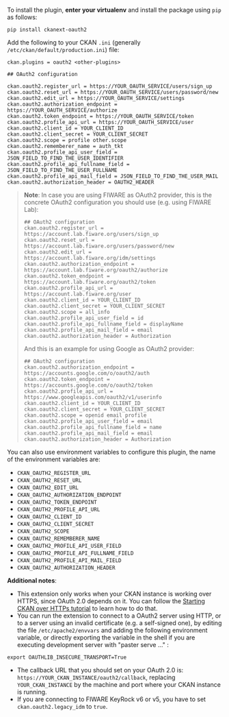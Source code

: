 To install the plugin, **enter your virtualenv** and install the package using `pip` as follows:

```
pip install ckanext-oauth2
```

Add the following to your CKAN `.ini` (generally `/etc/ckan/default/production.ini`) file:

```
ckan.plugins = oauth2 <other-plugins>

## OAuth2 configuration

ckan.oauth2.register_url = https://YOUR_OAUTH_SERVICE/users/sign_up
ckan.oauth2.reset_url = https://YOUR_OAUTH_SERVICE/users/password/new
ckan.oauth2.edit_url = https://YOUR_OAUTH_SERVICE/settings
ckan.oauth2.authorization_endpoint = https://YOUR_OAUTH_SERVICE/authorize
ckan.oauth2.token_endpoint = https://YOUR_OAUTH_SERVICE/token
ckan.oauth2.profile_api_url = https://YOUR_OAUTH_SERVICE/user
ckan.oauth2.client_id = YOUR_CLIENT_ID
ckan.oauth2.client_secret = YOUR_CLIENT_SECRET
ckan.oauth2.scope = profile other.scope
ckan.oauth2.rememberer_name = auth_tkt
ckan.oauth2.profile_api_user_field = JSON_FIELD_TO_FIND_THE_USER_IDENTIFIER
ckan.oauth2.profile_api_fullname_field = JSON_FIELD_TO_FIND_THE_USER_FULLNAME
ckan.oauth2.profile_api_mail_field = JSON_FIELD_TO_FIND_THE_USER_MAIL
ckan.oauth2.authorization_header = OAUTH2_HEADER
```

> **Note**: In case you are using FIWARE as OAuth2 provider, this is the concrete OAuth2 configuration you should use (e.g. using FIWARE Lab):
>
> ```
> ## OAuth2 configuration
> ckan.oauth2.register_url = https://account.lab.fiware.org/users/sign_up
> ckan.oauth2.reset_url = https://account.lab.fiware.org/users/password/new
> ckan.oauth2.edit_url = https://account.lab.fiware.org/idm/settings
> ckan.oauth2.authorization_endpoint = https://account.lab.fiware.org/oauth2/authorize
> ckan.oauth2.token_endpoint = https://account.lab.fiware.org/oauth2/token
> ckan.oauth2.profile_api_url = https://account.lab.fiware.org/user
> ckan.oauth2.client_id = YOUR_CLIENT_ID
> ckan.oauth2.client_secret = YOUR_CLIENT_SECRET
> ckan.oauth2.scope = all_info
> ckan.oauth2.profile_api_user_field = id
> ckan.oauth2.profile_api_fullname_field = displayName
> ckan.oauth2.profile_api_mail_field = email
> ckan.oauth2.authorization_header = Authorization
> ```
>
> And this is an example for using Google as OAuth2 provider:
>
> ```
> ## OAuth2 configuration
> ckan.oauth2.authorization_endpoint = https://accounts.google.com/o/oauth2/auth
> ckan.oauth2.token_endpoint = https://accounts.google.com/o/oauth2/token
> ckan.oauth2.profile_api_url = https://www.googleapis.com/oauth2/v1/userinfo
> ckan.oauth2.client_id = YOUR_CLIENT_ID
> ckan.oauth2.client_secret = YOUR_CLIENT_SECRET
> ckan.oauth2.scope = openid email profile
> ckan.oauth2.profile_api_user_field = email
> ckan.oauth2.profile_api_fullname_field = name
> ckan.oauth2.profile_api_mail_field = email
> ckan.oauth2.authorization_header = Authorization
> ```

You can also use environment variables to configure this plugin, the name of the environment variables are:

- `CKAN_OAUTH2_REGISTER_URL`
- `CKAN_OAUTH2_RESET_URL`
- `CKAN_OAUTH2_EDIT_URL`
- `CKAN_OAUTH2_AUTHORIZATION_ENDPOINT`
- `CKAN_OAUTH2_TOKEN_ENDPOINT`
- `CKAN_OAUTH2_PROFILE_API_URL`
- `CKAN_OAUTH2_CLIENT_ID`
- `CKAN_OAUTH2_CLIENT_SECRET`
- `CKAN_OAUTH2_SCOPE`
- `CKAN_OAUTH2_REMEMBERER_NAME`
- `CKAN_OAUTH2_PROFILE_API_USER_FIELD`
- `CKAN_OAUTH2_PROFILE_API_FULLNAME_FIELD`
- `CKAN_OAUTH2_PROFILE_API_MAIL_FIELD`
- `CKAN_OAUTH2_AUTHORIZATION_HEADER`

**Additional notes**:
* This extension only works when your CKAN instance is working over HTTPS, since OAuth 2.0 depends on it. You can follow the [Starting CKAN over HTTPs tutorial](https://github.com/conwetlab/ckanext-oauth2/wiki/Starting-CKAN-over-HTTPs) to learn how to do that. 
* You can run the extension to connect to a OAuth2 server using HTTP, or to a server using an invalid certificate (e.g. a self-signed one), by editing the file `/etc/apache2/envvars` and adding the following environment variable, or directly exporting the variable in the shell if you are executing development server with "paster serve ..." :
```
export OAUTHLIB_INSECURE_TRANSPORT=True
```
* The callback URL that you should set on your OAuth 2.0 is: `https://YOUR_CKAN_INSTANCE/oauth2/callback`, replacing `YOUR_CKAN_INSTANCE` by the machine and port where your CKAN instance is running.
* If you are connecting to FIWARE KeyRock v6 or v5, you have to set `ckan.oauth2.legacy_idm` to `true`.
